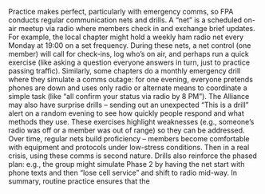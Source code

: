 Practice makes perfect, particularly with emergency comms, so FPA conducts regular communication nets and drills. A “net” is a scheduled on-air meetup via radio where members check in and exchange brief updates. For example, the local chapter might hold a weekly ham radio net every Monday at 19:00 on a set frequency. During these nets, a net control (one member) will call for check-ins, log who’s on air, and perhaps run a quick exercise (like asking a question everyone answers in turn, just to practice passing traffic). Similarly, some chapters do a monthly emergency drill where they simulate a comms outage: for one evening, everyone pretends phones are down and uses only radio or alternate means to coordinate a simple task (like “all confirm your status via radio by 8 PM”). The Alliance may also have surprise drills – sending out an unexpected “This is a drill” alert on a random evening to see how quickly people respond and what methods they use. These exercises highlight weaknesses (e.g., someone’s radio was off or a member was out of range) so they can be addressed. Over time, regular nets build proficiency – members become comfortable with equipment and protocols under low-stress conditions. Then in a real crisis, using these comms is second nature. Drills also reinforce the phased plan: e.g., the group might simulate Phase 2 by having the net start with phone texts and then “lose cell service” and shift to radio mid-way. In summary, routine practice ensures that the